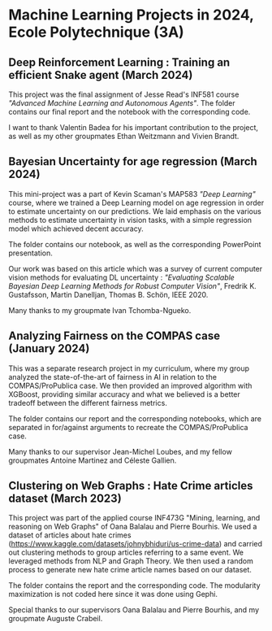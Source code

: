 # Machine Learning Projects in 2024, Ecole Polytechnique (3A)
## Deep Reinforcement Learning : Training an efficient Snake agent (March 2024)
This project was the final assignment of Jesse Read's INF581 course *"Advanced Machine Learning and Autonomous Agents"*. The folder contains our final report and the notebook with the corresponding code. 

I want to thank Valentin Badea for his important contribution to the project, as well as my other groupmates Ethan Weitzmann and Vivien Brandt.

## Bayesian Uncertainty for age regression (March 2024)
This mini-project was a part of Kevin Scaman's MAP583 *"Deep Learning"* course, where we trained a Deep Learning model on age regression in order to estimate uncertainty on our predictions. We laid emphasis on the various methods to estimate uncertainty in vision tasks, with a simple regression model which achieved decent accuracy.

The folder contains our notebook, as well as the corresponding PowerPoint presentation.

Our work was based on this article which was a survey of current computer vision methods for evaluating DL uncertainty : *"Evaluating Scalable Bayesian Deep Learning Methods for Robust Computer Vision"*, Fredrik K. Gustafsson, Martin Danelljan, Thomas B. Schön, IEEE 2020.

Many thanks to my groupmate Ivan Tchomba-Ngueko.

## Analyzing Fairness on the COMPAS case (January 2024)
This was a separate research project in my curriculum, where my group analyzed the state-of-the-art of fairness in AI in relation to the COMPAS/ProPublica case. We then provided an improved algorithm with XGBoost, providing similar accuracy and what we believed is a better tradeoff between the different fairness metrics. 

The folder contains our report and the corresponding notebooks, which are separated in for/against arguments to recreate the COMPAS/ProPublica case.

Many thanks to our supervisor Jean-Michel Loubes, and my fellow groupmates Antoine Martinez and Céleste Gallien.

## Clustering on Web Graphs : Hate Crime articles dataset (March 2023)
This project was part of the applied course INF473G "Mining, learning, and reasoning on Web Graphs" of Oana Balalau and Pierre Bourhis. We used a dataset of articles about hate crimes (https://www.kaggle.com/datasets/johnybhiduri/us-crime-data) and carried out clustering methods to group articles referring to a same event. We leveraged methods from NLP and Graph Theory. We then used a random process to generate new hate crime article names based on our dataset.

The folder contains the report and the corresponding code. The modularity maximization is not coded here since it was done using Gephi.

Special thanks to our supervisors Oana Balalau and Pierre Bourhis, and my groupmate Auguste Crabeil.
